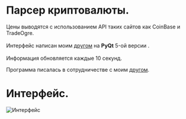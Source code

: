 # Парсер криптовалюты.
Цены выводятся с использованием API таких сайтов как CoinBase и TradeOgre.<br>
<br>
Интерфейс написан моим [другом](https://github.com/Vsesamo) на **PyQt** 5-ой версии .<br>
<br>
Информация обновляется каждые 10 секунд.

Программа писалась в сотрудничестве с моим [другом](https://github.com/Vsesamo).

# Интерфейс.
![Интерфейс](https://sun9-74.userapi.com/impg/fcor6hQcw8CfMgQiCuwJjUUyVoFuux3qCMjs8g/SmdLX39J5BQ.jpg?size=260x560&quality=96&sign=55fa6517bdcaaa01bb58820b1fd96862&type=album)
